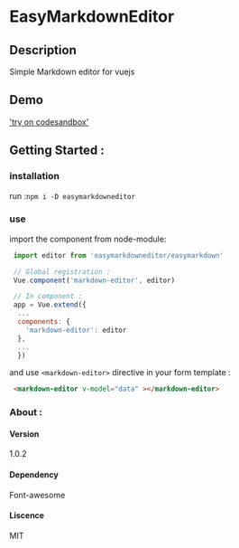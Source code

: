 # EasyMarkdownEditor

## Description 

Simple Markdown editor for vuejs

## Demo

['try on codesandbox'](https://codesandbox.io/s/kklm9zkzn3?autoresize=1&module=)

## Getting Started :

### installation

run :`npm i -D easymarkdowneditor`

### use

import the component from node-module:

```javascript
 import editor from 'easymarkdowneditor/easymarkdown'

 // Global registration :
 Vue.component('markdown-editor', editor)

 // In component : 
 app = Vue.extend({
  ...
  components: {
    'markdown-editor': editor
  },
  ...
  })
  ```

  and use `<markdown-editor>` directive in your form template : 

  ```html
   <markdown-editor v-model="data" ></markdown-editor>
  ```

### About :

#### Version 

1.0.2

#### Dependency

Font-awesome

#### Liscence 

MIT 
